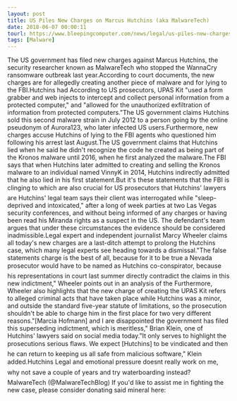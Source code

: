 ```yaml
---
layout: post
title: US Piles New Charges on Marcus Hutchins (aka MalwareTech)
date: 2018-06-07 00:00:11
tourl: https://www.bleepingcomputer.com/news/legal/us-piles-new-charges-on-marcus-hutchins-aka-malwaretech/
tags: [Malware]
---
```

The US government has filed new charges against Marcus Hutchins, the security researcher known as MalwareTech who stopped the WannaCry ransomware outbreak last year.According to court documents, the new charges are for allegedly creating another piece of malware and for lying to the FBI.Hutchins had According to US prosecutors, UPAS Kit "used a form grabber and web injects to intercept and collect personal information from a protected computer," and "allowed for the unauthorized exfiltration of information from protected computers."The US government claims Hutchins sold this second malware strain in July 2012 to a person going by the online pseudonym of Aurora123, who later infected US users.Furthermore, new charges accuse Hutchins of lying to the FBI agents who questioned him following his arrest last August.The US government claims that Hutchins lied when he said he didn't recognize the code he created as being part of the Kronos malware until 2016, when he first analyzed the malware.The FBI says that when Hutchins later admitted to creating and selling the Kronos malware to an individual named VinnyK in 2014, Hutchins indirectly admitted that he also lied in his first statement.But it's these statements that the FBI is clinging to which are also crucial for US prosecutors that Hutchins' lawyers are Hutchins' legal team says their client was interrogated while "sleep-deprived and intoxicated," after a long of week parties at two Las Vegas security conferences, and without being informed of any charges or having been read his Miranda rights as a suspect in the US. The defendant's team argues that under these circumstances the evidence should be considered inadmissible.Legal expert and independent journalist Marcy Wheeler claims all today's new charges are a last-ditch attempt to prolong the Hutchins case, which many legal experts see heading towards a dismissal."The false statements charge is the best of all, because for it to be true a Nevada prosecutor would have to be named as Hutchins co-conspirator, because his representations in court last summer directly contradict the claims in this new indictment," Wheeler points out in an analysis of the Furthermore, Wheeler also highlights that the new charge of creating the UPAS Kit refers to alleged criminal acts that have taken place while Hutchins was a minor, and outside the standard five-year statute of limitations, so the prosecution shouldn't be able to charge him in the first place for two very different reasons."[Marcia Hofmann] and I are disappointed the government has filed this superseding indictment, which is meritless," Brian Klein, one of Hutchins' lawyers said on social media today."It only serves to highlight the prosecutions serious flaws. We expect [Hutchins] to be vindicated and then he can return to keeping us all safe from malicious software," Klein added.Hutchins Legal and emotional pressure doesnt really work on me, why not save a couple of years and try waterboarding instead? MalwareTech (@MalwareTechBlog) If you'd like to assist me in fighting the new case, please consider donating said mineral here: